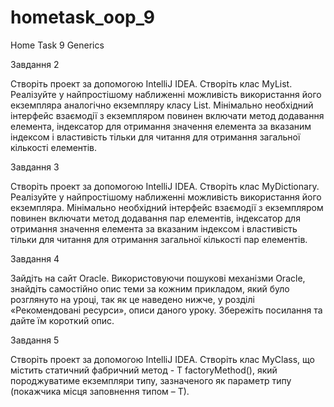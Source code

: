 # hometask_oop_9
Home Task 9 Generics


Завдання 2 

Створіть проект за допомогою IntelliJ IDEA. Створіть клас MyList. 
Реалізуйте у найпростішому наближенні можливість використання його екземпляра аналогічно екземпляру класу List. 
Мінімально необхідний інтерфейс взаємодії з екземпляром повинен включати метод додавання елемента, 
індексатор для отримання значення елемента за вказаним індексом і властивість тільки для читання для отримання загальної кількості елементів.

Завдання 3 

Створіть проект за допомогою IntelliJ IDEA. Створіть клас MyDictionary. 
Реалізуйте у найпростішому наближенні можливість використання його екземпляра. 
Мінімально необхідний інтерфейс взаємодії з екземпляром повинен включати метод додавання пар елементів, 
індексатор для отримання значення елемента за вказаним індексом і властивість 
тільки для читання для отримання загальної кількості пар елементів.

Завдання 4 


Зайдіть на сайт Oracle. Використовуючи пошукові механізми Oracle, знайдіть самостійно опис теми за кожним прикладом, 
який було розглянуто на уроці, так як це наведено нижче, у розділі «Рекомендовані ресурси», описи даного уроку. 
Збережіть посилання та дайте їм короткий опис.

Завдання 5

Створіть проект за допомогою IntelliJ IDEA. Створіть клас MyClass, 
що містить статичний фабричний метод - T factoryMethod(), 
який породжуватиме екземпляри типу, зазначеного як параметр типу (покажчика місця заповнення типом – Т).
